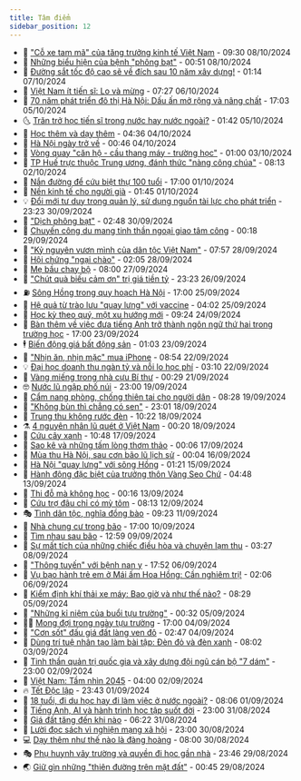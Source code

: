 ```yaml
---
title: Tâm điểm
sidebar_position: 12
---
```


<!-- dantri-tam-diem:START -->
- 🚦 [&quot;Cỗ xe tam mã&quot; của tăng trưởng kinh tế Việt Nam](https://dantri.com.vn/tam-diem/co-xe-tam-ma-cua-tang-truong-kinh-te-viet-nam-20241007170203270.htm) - 09:30 08/10/2024
- 🫶 [Những biểu hiện của bệnh &quot;phông bạt&quot;](https://dantri.com.vn/tam-diem/nhung-bieu-hien-cua-benh-phong-bat-20241008075045222.htm) - 00:51 08/10/2024
- 🦏 [Đường sắt tốc độ cao sẽ về đích sau 10 năm xây dựng!](https://dantri.com.vn/tam-diem/duong-sat-toc-do-cao-se-ve-dich-sau-10-nam-xay-dung-20241006120839022.htm) - 01:14 07/10/2024
- 🧰 [Việt Nam ít tiến sĩ: Lo và mừng](https://dantri.com.vn/tam-diem/viet-nam-it-tien-si-lo-va-mung-20241006125552814.htm) - 07:27 06/10/2024
- 🙉 [70 năm phát triển đô thị Hà Nội: Dấu ấn mở rộng và nâng chất](https://dantri.com.vn/tam-diem/70-nam-phat-trien-do-thi-ha-noi-dau-an-mo-rong-va-nang-chat-20241006000256921.htm) - 17:03 05/10/2024
- 🌜 [Trăn trở học tiến sĩ trong nước hay nước ngoài?](https://dantri.com.vn/tam-diem/tran-tro-hoc-tien-si-trong-nuoc-hay-nuoc-ngoai-20241005084220623.htm) - 01:42 05/10/2024
- 🤔 [Học thêm và dạy thêm](https://dantri.com.vn/tam-diem/hoc-them-va-day-them-20241004113545335.htm) - 04:36 04/10/2024
- 🤩 [Hà Nội ngày trở về](https://dantri.com.vn/tam-diem/ha-noi-ngay-tro-ve-20241004074559019.htm) - 00:46 04/10/2024
- 🦅 [Vòng quay &quot;căn hộ - cầu thang máy - trường học&quot;](https://dantri.com.vn/tam-diem/vong-quay-can-ho-cau-thang-may-truong-hoc-20241003064957354.htm) - 01:00 03/10/2024
- 💫 [TP Huế trực thuộc Trung ương, đánh thức &quot;nàng công chúa&quot;](https://dantri.com.vn/tam-diem/tp-hue-truc-thuoc-trung-uong-danh-thuc-nang-cong-chua-20241001224700982.htm) - 08:13 02/10/2024
- 🤗 [Nắn đường để cứu biệt thự 100 tuổi](https://dantri.com.vn/tam-diem/nan-duong-de-cuu-biet-thu-100-tuoi-20241001225342670.htm) - 17:00 01/10/2024
- 🫶 [Nền kinh tế cho người già](https://dantri.com.vn/tam-diem/nen-kinh-te-cho-nguoi-gia-20241001084522604.htm) - 01:45 01/10/2024
- 💡 [Đổi mới tư duy trong quản lý, sử dụng nguồn tài lực cho phát triển](https://dantri.com.vn/tam-diem/doi-moi-tu-duy-trong-quan-ly-su-dung-nguon-tai-luc-cho-phat-trien-20241001062220167.htm) - 23:23 30/09/2024
- 🌮 [&quot;Dịch phông bạt&quot;](https://dantri.com.vn/tam-diem/dich-phong-bat-20240930093645329.htm) - 02:48 30/09/2024
- 🌊 [Chuyến công du mang tinh thần ngoại giao tâm công](https://dantri.com.vn/tam-diem/chuyen-cong-du-mang-tinh-than-ngoai-giao-tam-cong-20240929071758604.htm) - 00:18 29/09/2024
- 👹 [&quot;Kỷ nguyên vươn mình của dân tộc Việt Nam&quot;](https://dantri.com.vn/tam-diem/ky-nguyen-vuon-minh-cua-dan-toc-viet-nam-20240928084920023.htm) - 07:57 28/09/2024
- 🤩 [Hội chứng &quot;ngại chào&quot;](https://dantri.com.vn/tam-diem/hoi-chung-ngai-chao-20240928090444679.htm) - 02:05 28/09/2024
- 💄 [Mẹ bầu chạy bộ](https://dantri.com.vn/tam-diem/me-bau-chay-bo-20240927130338194.htm) - 08:00 27/09/2024
- 🦣 [&quot;Chút quà biếu cảm ơn&quot; trị giá tiền tỷ](https://dantri.com.vn/tam-diem/chut-qua-bieu-cam-on-tri-gia-tien-ty-20240926231210525.htm) - 23:23 26/09/2024
- ⛽️ [Sông Hồng trong quy hoạch Hà Nội](https://dantri.com.vn/tam-diem/song-hong-trong-quy-hoach-ha-noi-20240925161650731.htm) - 17:00 25/09/2024
- 🌁 [Hệ quả từ trào lưu &quot;quay lưng&quot; với vaccine](https://dantri.com.vn/tam-diem/he-qua-tu-trao-luu-quay-lung-voi-vaccine-20240925095731459.htm) - 04:02 25/09/2024
- 🥳 [Học kỳ theo quý, một xu hướng mới](https://dantri.com.vn/tam-diem/hoc-ky-theo-quy-mot-xu-huong-moi-20240924113210646.htm) - 09:24 24/09/2024
- 🧐 [Bàn thêm về việc đưa tiếng Anh  trở thành ngôn ngữ thứ hai trong trường học](https://dantri.com.vn/tam-diem/ban-them-ve-viec-dua-tieng-anh-tro-thanh-ngon-ngu-thu-hai-trong-truong-hoc-20240923231451571.htm) - 17:00 23/09/2024
- 🕴 [Biến động giá bất động sản](https://dantri.com.vn/tam-diem/bien-dong-gia-bat-dong-san-20240923072553251.htm) - 01:03 23/09/2024
- 🥳 [&quot;Nhịn ăn, nhịn mặc&quot; mua iPhone](https://dantri.com.vn/tam-diem/nhin-an-nhin-mac-mua-iphone-20240922155422759.htm) - 08:54 22/09/2024
- 💡 [Đại học doanh thu ngàn tỷ và nỗi lo học phí](https://dantri.com.vn/tam-diem/dai-hoc-doanh-thu-ngan-ty-va-noi-lo-hoc-phi-20240922100709455.htm) - 03:10 22/09/2024
- 🦣 [Vàng miếng trong nhà cựu Bí thư](https://dantri.com.vn/tam-diem/vang-mieng-trong-nha-cuu-bi-thu-20240920233015026.htm) - 00:29 21/09/2024
- 🤓 [Nước lũ ngập phố núi](https://dantri.com.vn/tam-diem/nuoc-lu-ngap-pho-nui-20240919232514611.htm) - 23:00 19/09/2024
- 🤭 [Cẩm nang phòng, chống thiên tai cho người dân](https://dantri.com.vn/tam-diem/cam-nang-phong-chong-thien-tai-cho-nguoi-dan-20240919092151262.htm) - 08:28 19/09/2024
- 🌮 [&quot;Không bùn thì chẳng có sen&quot;](https://dantri.com.vn/tam-diem/khong-bun-thi-chang-co-sen-20240919060052779.htm) - 23:01 18/09/2024
- 🗽 [Trung thu không rước đèn](https://dantri.com.vn/tam-diem/trung-thu-khong-ruoc-den-20240917133050739.htm) - 10:22 18/09/2024
- ⚗️ [4 nguyên nhân lũ quét ở Việt Nam](https://dantri.com.vn/tam-diem/4-nguyen-nhan-lu-quet-o-viet-nam-20240918072014213.htm) - 00:20 18/09/2024
- 🥰 [Cứu cây xanh](https://dantri.com.vn/tam-diem/cuu-cay-xanh-20240917174643758.htm) - 10:48 17/09/2024
- 🚀 [Sao kê và những tấm lòng thơm thảo](https://dantri.com.vn/tam-diem/sao-ke-va-nhung-tam-long-thom-thao-20240913232039353.htm) - 00:06 17/09/2024
- 🎊 [Mùa thu Hà Nội, sau cơn bão lũ lịch sử](https://dantri.com.vn/tam-diem/mua-thu-ha-noi-sau-con-bao-lu-lich-su-20240916062933145.htm) - 00:04 16/09/2024
- 🦣 [Hà Nội &quot;quay lưng&quot; với sông Hồng](https://dantri.com.vn/tam-diem/ha-noi-quay-lung-voi-song-hong-20240914234207756.htm) - 01:21 15/09/2024
- 🎃 [Hành động đặc biệt của trưởng thôn Vàng Seo Chứ](https://dantri.com.vn/tam-diem/hanh-dong-dac-biet-cua-truong-thon-vang-seo-chu-20240913114356035.htm) - 04:48 13/09/2024
- 💂 [Thi đỗ mà không học](https://dantri.com.vn/tam-diem/thi-do-ma-khong-hoc-20240912222345821.htm) - 00:16 13/09/2024
- 🦒 [Cứu trợ đâu chỉ có mỳ tôm](https://dantri.com.vn/tam-diem/cuu-tro-dau-chi-co-my-tom-20240912145522146.htm) - 08:13 12/09/2024
- 🎭 [Tình dân tộc, nghĩa đồng bào](https://dantri.com.vn/tam-diem/tinh-dan-toc-nghia-dong-bao-20240911162316705.htm) - 09:23 11/09/2024
- 📝 [Nhà chung cư trong bão](https://dantri.com.vn/tam-diem/nha-chung-cu-trong-bao-20240910214633203.htm) - 17:00 10/09/2024
- 🦄 [Tìm nhau sau bão](https://dantri.com.vn/tam-diem/tim-nhau-sau-bao-20240909194408376.htm) - 12:59 09/09/2024
- 🚀 [Sự mất tích của những chiếc điều hòa và chuyện lạm thu](https://dantri.com.vn/tam-diem/su-mat-tich-cua-nhung-chiec-dieu-hoa-va-chuyen-lam-thu-20240908102305174.htm) - 03:27 08/09/2024
- 💂 [&quot;Thông tuyến&quot; với bệnh nan y](https://dantri.com.vn/tam-diem/thong-tuyen-voi-benh-nan-y-20240906090508280.htm) - 17:52 06/09/2024
- 👀 [Vụ bạo hành trẻ em ở Mái ấm Hoa Hồng: Cần nghiêm trị!](https://dantri.com.vn/tam-diem/vu-bao-hanh-tre-em-o-mai-am-hoa-hong-can-nghiem-tri-20240905223952388.htm) - 02:06 06/09/2024
- 🚦 [Kiểm định khí thải xe máy: Bao giờ và như thế nào?](https://dantri.com.vn/tam-diem/kiem-dinh-khi-thai-xe-may-bao-gio-va-nhu-the-nao-20240905152814449.htm) - 08:29 05/09/2024
- 💃 [&quot;Những kỉ niệm của buổi tựu trường&quot;](https://dantri.com.vn/tam-diem/nhung-ki-niem-cua-buoi-tuu-truong-20240905071605486.htm) - 00:32 05/09/2024
- 🧑‍💻 [Mong đợi trong ngày tựu trường](https://dantri.com.vn/tam-diem/mong-doi-trong-ngay-tuu-truong-20240904235450349.htm) - 17:00 04/09/2024
- 🥰 [&quot;Cơn sốt&quot; đấu giá đất làng ven đô](https://dantri.com.vn/tam-diem/con-sot-dau-gia-dat-lang-ven-do-20240903220650633.htm) - 02:47 04/09/2024
- 🥳 [Dùng trí tuệ nhân tạo làm bài tập: Đèn đỏ và đèn xanh](https://dantri.com.vn/tam-diem/dung-tri-tue-nhan-tao-lam-bai-tap-den-do-va-den-xanh-20240903150150013.htm) - 08:02 03/09/2024
- 🥳 [Tinh thần quản trị quốc gia  và xây dựng đội ngũ cán bộ &quot;7 dám&quot;](https://dantri.com.vn/tam-diem/tinh-than-quan-tri-quoc-gia-va-xay-dung-doi-ngu-can-bo-7-dam-20240901140730652.htm) - 23:00 02/09/2024
- 🎉 [Việt Nam: Tầm nhìn 2045](https://dantri.com.vn/tam-diem/viet-nam-tam-nhin-2045-20240831220026405.htm) - 04:00 02/09/2024
- 🔥 [Tết Độc lập](https://dantri.com.vn/tam-diem/tet-doc-lap-20240902064340897.htm) - 23:43 01/09/2024
- 🥸 [18 tuổi, đi du học hay đi làm việc ở nước ngoài?](https://dantri.com.vn/tam-diem/18-tuoi-di-du-hoc-hay-di-lam-viec-o-nuoc-ngoai-20240901144416760.htm) - 08:06 01/09/2024
- 💯 [Tiếng Anh, AI và hành trình học tập suốt đời](https://dantri.com.vn/tam-diem/tieng-anh-ai-va-hanh-trinh-hoc-tap-suot-doi-20240831214608400.htm) - 23:00 31/08/2024
- 🦏 [Giá đất tăng đến khi nào](https://dantri.com.vn/tam-diem/gia-dat-tang-den-khi-nao-20240830173855019.htm) - 06:22 31/08/2024
- 👹 [Lười đọc sách vì nghiện mạng xã hội](https://dantri.com.vn/tam-diem/luoi-doc-sach-vi-nghien-mang-xa-hoi-20240830172926068.htm) - 23:00 30/08/2024
- 💻 [Dạy thêm như thế nào là đàng hoàng](https://dantri.com.vn/tam-diem/day-them-nhu-the-nao-la-dang-hoang-20240829181049437.htm) - 08:00 30/08/2024
- 🎭 [Phụ huynh vây trường và quyền đi học gần nhà](https://dantri.com.vn/tam-diem/phu-huynh-vay-truong-va-quyen-di-hoc-gan-nha-20240829085048049.htm) - 23:46 29/08/2024
- 🌏 [Giữ gìn những &quot;thiên đường trên mặt đất&quot;](https://dantri.com.vn/tam-diem/giu-gin-nhung-thien-duong-tren-mat-dat-20240826192529401.htm) - 00:45 29/08/2024<!-- dantri-tam-diem:END -->
